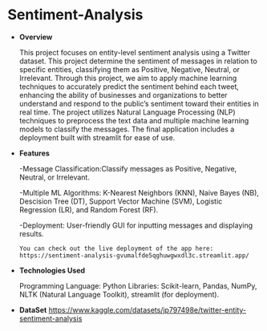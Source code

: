 # **Sentiment-Analysis**
* **Overview** 

    This project focuses on entity-level sentiment analysis using a Twitter dataset.
This project determine the sentiment of messages in relation to specific entities, classifying them as Positive, Negative, Neutral, or Irrelevant. Through this project, we aim to apply machine learning techniques to accurately predict the sentiment behind each tweet, enhancing the ability of businesses and organizations to better understand and respond to the public’s sentiment toward their entities in real time. The project utilizes Natural Language Processing (NLP) techniques to preprocess the text data and multiple machine learning models to classify the messages. The final application includes a deployment built with streamlit for ease of use.

* **Features**

  -Message Classification:Classify messages as Positive, Negative, Neutral, or Irrelevant.

  -Multiple ML Algorithms: K-Nearest Neighbors (KNN), Naive Bayes (NB), Descision Tree (DT), Support Vector Machine (SVM), Logistic Regression (LR), and Random Forest (RF). 

  -Deployment: User-friendly GUI for inputting messages and displaying results.
  
      You can check out the live deployment of the app here: https://sentiment-analysis-gvumalfde5qghuwgwxdl3c.streamlit.app/

* **Technologies Used**

  Programming Language: Python Libraries: Scikit-learn, Pandas, NumPy, NLTK (Natural Language Toolkit), streamlit (for deployment).

* **DataSet**
    https://www.kaggle.com/datasets/jp797498e/twitter-entity-sentiment-analysis

